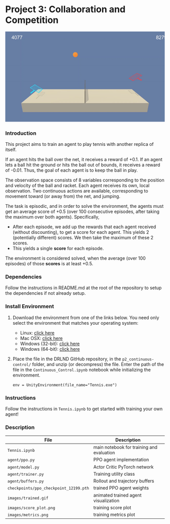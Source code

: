# Project 3: Collaboration and Competition

![Trained](images/trained.gif)

### Introduction

This project aims to train an agent to play tennis with another replica of itself.

If an agent hits the ball over the net, it receives a reward of +0.1.  If an agent lets a ball hit the ground or hits the ball out of bounds, it receives a reward of -0.01.  Thus, the goal of each agent is to keep the ball in play.

The observation space consists of 8 variables corresponding to the position and velocity of the ball and racket. Each agent receives its own, local observation.  Two continuous actions are available, corresponding to movement toward (or away from) the net, and jumping. 

The task is episodic, and in order to solve the environment, the agents must get an average score of +0.5 (over 100 consecutive episodes, after taking the maximum over both agents). Specifically,

- After each episode, we add up the rewards that each agent received (without discounting), to get a score for each agent. This yields 2 (potentially different) scores. We then take the maximum of these 2 scores.
- This yields a single **score** for each episode.

The environment is considered solved, when the average (over 100 episodes) of those **scores** is at least +0.5.


### Dependencies

Follow the instructions in README.md at the root of the repository to setup the dependencies if not already setup.


### Install Environment

1. Download the environment from one of the links below.  You need only select the environment that matches your operating system:
    - Linux: [click here](https://s3-us-west-1.amazonaws.com/udacity-drlnd/P3/Tennis/Tennis_Linux.zip)
    - Mac OSX: [click here](https://s3-us-west-1.amazonaws.com/udacity-drlnd/P3/Tennis/Tennis.app.zip)
    - Windows (32-bit): [click here](https://s3-us-west-1.amazonaws.com/udacity-drlnd/P3/Tennis/Tennis_Windows_x86.zip)
    - Windows (64-bit): [click here](https://s3-us-west-1.amazonaws.com/udacity-drlnd/P3/Tennis/Tennis_Windows_x86_64.zip)
    

2. Place the file in the DRLND GitHub repository, in the `p2_continuous-control/` folder, and unzip (or decompress) the file. Enter the path of the file in the `Continuous_Control.ipynb` notebook while initializing the environment.
   ```
   env = UnityEnvironment(file_name="Tennis.exe")
   ```

### Instructions
Follow the instructions in `Tennis.ipynb` to get started with training your own agent!  

### Description
|File|Description|
|---|---|
|`Tennis.ipynb`|main notebook for training and evaluation|
|`agent/ppo.py`|PPO agent implementation|
|`agent/model.py`|Actor Critic PyTorch network|
|`agent/trainer.py`|Training utility class|
|`agent/buffers.py`|Rollout and trajectory buffers|
|`checkpoints/ppo_checkpoint_12199.pth`|trained PPO agent weights|
|`images/trained.gif`|animated trained agent visualization|
|`images/score_plot.png`|training score plot|
|`images/metrics.png`|training metrics plot|
